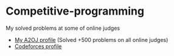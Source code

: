 # Competitive-programming
My solved problems at some of online judges

* [My A2OJ profile](https://a2oj.com/profile?Username=mosta7il_)  (Solved +500 problems on all online judges)
* [Codeforces profile](http://codeforces.com/profile/mosta7il_)

